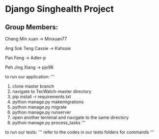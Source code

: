 # Django Singhealth Project


## Group Members:

Chang Min xuan -> Minxuan77

Ang Sok Teng Cassie -> Kahssie

Pan Feng -> Adler-p

Peh Jing Xiang -> pjx98

to run our application: 
'''
1. clone master branch
2. navigate to TecWatch-master directory
3. pip install -r requirements.txt
4. python manage.py makemigrations
5. python manage.py migrate
6. python manage.py runserver
7. open another terminal and navigate to the same directory
8. python manage.py process_tasks 
'''

to run our tests:
'''
refer to the codes in our tests folders for commands
'''


